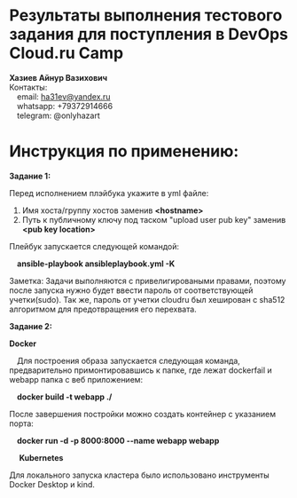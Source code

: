 # Результаты выполнения тестового задания для поступления в DevOps Cloud.ru Camp

**Хазиев Айнур Вазихович**  
Контакты:  
&emsp;email: ha31ev@yandex.ru  
&emsp;whatsapp: +79372914666  
&emsp;telegram: @onlyhazart  



# Инструкция по применению:

**Задание 1:**

Перед исполнением плэйбука укажите в yml файле:
1) Имя хоста/группу хостов заменив **\<hostname\>**
2) Путь к публичному ключу под таском "upload user pub key" заменив **\<pub key location\>**
   
Плейбук запускается следующей командой:

&emsp;**ansible-playbook ansibleplaybook.yml -K**

Заметка:
Задачи выполняются с привелигироваными правами, поэтому после запуска нужно будет ввести пароль от соответствующей учетки(sudo).
Так же, пароль от учетки cloudru был хеширован с sha512 алгоритмом для предотвращения его перехвата.

**Задание 2:**

**Docker**

&emsp;Для построения образа запускается следующая команда, предварительно примонтировавшись к папке, где лежат dockerfail и webapp папка с веб приложением:

&emsp;**docker build -t webapp ./**

После завершения постройки можно создать контейнер с указанием порта:

&emsp;**docker run -d -p 8000:8000 --name webapp webapp**

&emsp;
**Kubernetes**

Для локального запуска кластера было использовано инструменты Docker Desktop и kind.
